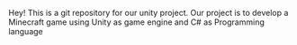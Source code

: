 Hey! This is a git repository for our unity project.
Our project is to develop a Minecraft game using Unity as game engine and C# as Programming language
